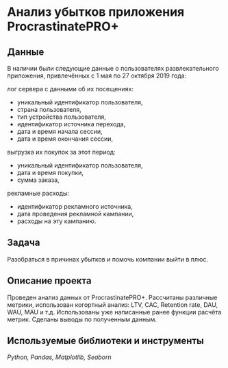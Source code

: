 # Анализ убытков приложения ProcrastinatePRO+

## Данные
В наличии были следующие данные о пользователях развлекательного приложения, привлечённых с 1 мая по 27 октября 2019 года:

лог сервера с данными об их посещениях:
* уникальный идентификатор пользователя,
* страна пользователя,
* тип устройства пользователя,
* идентификатор источника перехода,
* дата и время начала сессии,
* дата и время окончания сессии,

выгрузка их покупок за этот период:
* уникальный идентификатор пользователя,
* дата и время покупки,
* сумма заказа,

рекламные расходы:
* идентификатор рекламного источника,
* дата проведения рекламной кампании,
* расходы на эту кампанию.

## Задача

Разобраться в причинах убытков и помочь компании выйти в плюс.

## Описание проекта
Проведен анализ данных от ProcrastinatePRO+. Рассчитаны различные метрики, использован когортный анализ: LTV, CAC, Retention rate, DAU, WAU, MAU и т.д. Использованы уже написанные ранее функции расчёта метрик. Сделаны выводы по полученным данным.

## Используемые библиотеки и инструменты
*Python, Pandas, Matplotlib, Seaborn*
